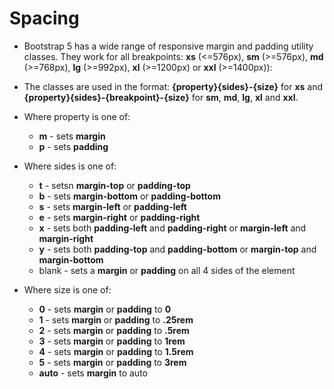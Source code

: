 # Spacing

* Bootstrap 5 has a wide range of responsive margin and padding utility classes. They work for all breakpoints: __xs__ (<=576px), __sm__ (>=576px), __md__ (>=768px), __lg__ (>=992px), __xl__ (>=1200px) or __xxl__ (>=1400px)):

* The classes are used in the format: __{property}{sides}-{size}__ for __xs__ and __{property}{sides}-{breakpoint}-{size}__ for __sm__, __md__, __lg__, __xl__ and __xxl__.

* Where property is one of:
    - __m__ - sets __margin__
    - __p__ - sets __padding__

* Where sides is one of:
    - __t__ - setsn __margin-top__ or __padding-top__
    - __b__ - sets __margin-bottom__ or __padding-bottom__
    - __s__ - sets __margin-left__ or __padding-left__
    - __e__ - sets __margin-right__ or __padding-right__
    - __x__ - sets both __padding-left__ and __padding-right__ or __margin-left__ and __margin-right__
    - __y__ - sets both __padding-top__ and __padding-bottom__ or __margin-top__ and __margin-bottom__
    - blank - sets a __margin__ or __padding__ on all 4 sides of the element
    
* Where size is one of:
    - __0__ - sets __margin__ or __padding__ to __0__
    - __1__ - sets __margin__ or __padding__  to __.25rem__
    - __2__ - sets __margin__ or __padding__  to __.5rem__
    - __3__ - sets __margin__ or __padding__  to __1rem__
    - __4__ - sets __margin__ or __padding__  to __1.5rem__
    - __5__ - sets __margin__ or __padding__  to __3rem__
    - __auto__ - sets __margin__ to auto